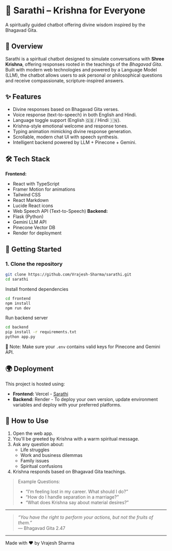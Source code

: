 # 🌸 Sarathi – Krishna for Everyone
A spiritually guided chatbot offering divine wisdom inspired by the Bhagavad Gita.

## 🌟 Overview
Sarathi is a spiritual chatbot designed to simulate conversations with **Shree Krishna**, offering responses rooted in the teachings of the *Bhagavad Gita*. Built with modern web technologies and powered by a Language Model (LLM), the chatbot allows users to ask personal or philosophical questions and receive compassionate, scripture-inspired answers.

## ✨ Features
- Divine responses based on Bhagavad Gita verses.
- Voice response (text-to-speech) in both English and Hindi.
- Language toggle support (English 🇬🇧 / Hindi 🇮🇳).
- Krishna-style emotional welcome and response tones.
- Typing animation mimicking divine response generation.
- Scrollable, modern chat UI with speech synthesis.
- Intelligent backend powered by LLM + Pinecone + Gemini.

## 🛠️ Tech Stack
**Frontend:**
- React with TypeScript
- Framer Motion for animations
- Tailwind CSS
- React Markdown
- Lucide React icons
- Web Speech API (Text-to-Speech)
**Backend:**
- Flask (Python)
- Gemini LLM API
- Pinecone Vector DB
- Render for deployment

## 🚀 Getting Started
### 1. Clone the repository
```bash
git clone https://github.com/Vrajesh-Sharma/sarathi.git
cd sarathi
```
Install frontend dependencies
```bash
cd frontend
npm install
npm run dev
```
Run backend server
```bash
cd backend
pip install -r requirements.txt
python app.py
```

📌 Note: Make sure your `.env` contains valid keys for Pinecone and Gemini API.

## 🌍 Deployment
This project is hosted using:
- **Frontend:** Vercel - [Sarathi](https://sarathi-krishna.vercel.app/)
- **Backend:** Render - To deploy your own version, update environment variables and deploy with your preferred platforms.

## 🙏 How to Use
1. Open the web app.
2. You'll be greeted by Krishna with a warm spiritual message.
3. Ask any question about:
   - Life struggles
   - Work and business dilemmas
   - Family issues
   - Spiritual confusions
4. Krishna responds based on Bhagavad Gita teachings.

> Example Questions:
> - “I’m feeling lost in my career. What should I do?”
> - “How do I handle separation in a marriage?”
> - “What does Krishna say about material desires?”

---

> _“You have the right to perform your actions, but not the fruits of them.”_  
> — Bhagavad Gita 2.47

---

Made with ❤️ by Vrajesh Sharma
